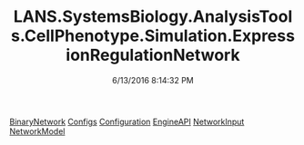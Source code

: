 ﻿---
title: LANS.SystemsBiology.AnalysisTools.CellPhenotype.Simulation.ExpressionRegulationNetwork
date: 6/13/2016 8:14:32 PM
---

[BinaryNetwork](T-LANS.SystemsBiology.AnalysisTools.CellPhenotype.Simulation.ExpressionRegulationNetwork.BinaryNetwork.html)
[Configs](T-LANS.SystemsBiology.AnalysisTools.CellPhenotype.Simulation.ExpressionRegulationNetwork.Configs.html)
[Configuration](T-LANS.SystemsBiology.AnalysisTools.CellPhenotype.Simulation.ExpressionRegulationNetwork.Configuration.html)
[EngineAPI](T-LANS.SystemsBiology.AnalysisTools.CellPhenotype.Simulation.ExpressionRegulationNetwork.EngineAPI.html)
[NetworkInput](T-LANS.SystemsBiology.AnalysisTools.CellPhenotype.Simulation.ExpressionRegulationNetwork.NetworkInput.html)
[NetworkModel](T-LANS.SystemsBiology.AnalysisTools.CellPhenotype.Simulation.ExpressionRegulationNetwork.NetworkModel.html)
